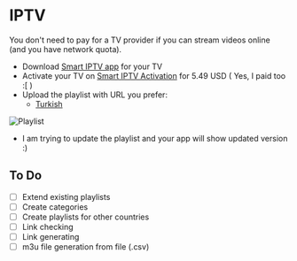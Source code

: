 # IPTV

You don't need to pay for a TV provider if you can stream videos online (and you have network quota).

- Download [Smart IPTV app](https://siptv.eu/howto/) for your TV
- Activate your TV on [Smart IPTV Activation](https://siptv.eu/activation/) for 5.49 USD ( Yes, I paid too :[ )
- Upload the playlist with URL you prefer:
  - [Turkish](https://raw.githubusercontent.com/suphero/IPTV/master/TR/All.m3u8)

![Playlist](playlist.png)

- I am trying to update the playlist and your app will show updated version :)

## To Do

- [ ] Extend existing playlists
- [ ] Create categories
- [ ] Create playlists for other countries
- [ ] Link checking
- [ ] Link generating
- [ ] m3u file generation from file (.csv)
